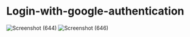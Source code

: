 # Login-with-google-authentication

![Screenshot (644)](https://github.com/BanerjeeJ/Login-with-google-authentication/assets/100158687/ec2e73bb-d787-4d5b-9298-ba81e5fd0d5b)
![Screenshot (646)](https://github.com/BanerjeeJ/Login-with-google-authentication/assets/100158687/9e63d2e7-2b0b-4bda-b5b7-45c3d9952372)


